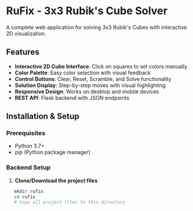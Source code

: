# RuFix - 3x3 Rubik's Cube Solver

A complete web application for solving 3x3 Rubik's Cubes with interactive 2D visualization.

## Features

- **Interactive 2D Cube Interface**: Click on squares to set colors manually
- **Color Palette**: Easy color selection with visual feedback
- **Control Buttons**: Clear, Reset, Scramble, and Solve functionality
- **Solution Display**: Step-by-step moves with visual highlighting
- **Responsive Design**: Works on desktop and mobile devices
- **REST API**: Flask backend with JSON endpoints

## Installation & Setup

### Prerequisites
- Python 3.7+
- pip (Python package manager)

### Backend Setup

1. **Clone/Download the project files**
```bash
   mkdir rufix
   cd rufix
   # Copy all project files to this directory
